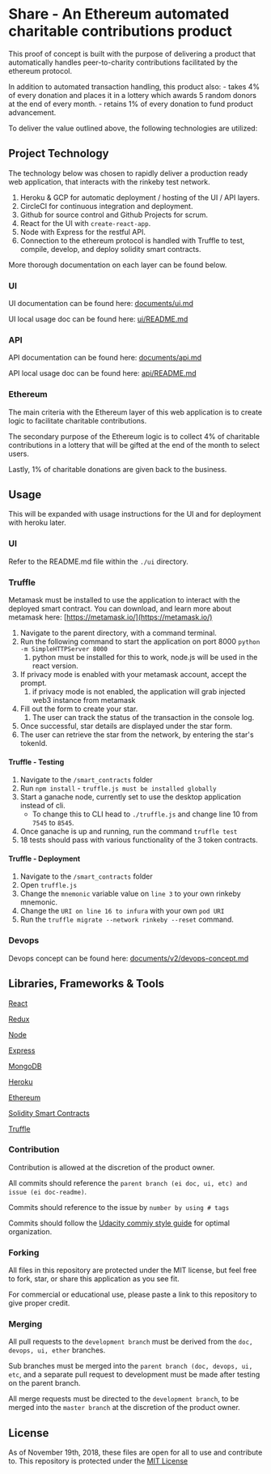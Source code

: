 # Share - An Ethereum automated charitable contributions product

This proof of concept is built with the purpose of delivering a product that automatically handles peer-to-charity contributions facilitated by the ethereum protocol.

In addition to automated transaction handling, this product also:
    - takes 4% of every donation and places it in a lottery which awards 5 random donors at the end of every month.
    - retains 1% of every donation to fund product advancement. 

To deliver the value outlined above, the following technologies are utilized:

## Project Technology

The technology below was chosen to rapidly deliver a production ready web application, that interacts with the rinkeby test network.

1) Heroku & GCP for automatic deployment / hosting of the UI / API layers.
2) CircleCI for continuous integration and deployment.
2) Github for source control and Github Projects for scrum.
2) React for the UI with `create-react-app`.
3) Node with Express for the restful API.
5) Connection to the ethereum protocol is handled with Truffle to test, compile, develop, and deploy solidity smart contracts.

More thorough documentation on each layer can be found below.

### UI

UI documentation can be found here: [documents/ui.md](documents/ui.md)

UI local usage doc can be found here: [ui/README.md](ui/README.md)

### API 

API documentation can be found here: [documents/api.md](documents/api.md)

API local usage doc can be found here: [api/README.md](api/README.md)

### Ethereum

The main criteria with the Ethereum layer of this web application is to create logic to facilitate charitable contributions.

The secondary purpose of the Ethereum logic is to collect 4% of charitable contributions in a lottery that will be gifted at the end of the month to select users.

Lastly, 1% of charitable donations are given back to the business.

## Usage

This will be expanded with usage instructions for the UI and for deployment with heroku later.

### UI

Refer to the README.md file within the `./ui` directory.

### Truffle

Metamask must be installed to use the application to interact with the deployed smart contract. 
You can download, and learn more about metamask here: [https://metamask.io/](https://metamask.io/)

1) Navigate to the parent directory, with a command terminal.
2) Run the following command to start the application on port 8000 `python -m SimpleHTTPServer 8000`
    1) python must be installed for this to work, node.js will be used in the react version.
3) If privacy mode is enabled with your metamask account, accept the prompt.
    1) if privacy mode is not enabled, the application will grab injected web3 instance from metamask
4) Fill out the form to create your star.
    1) The user can track the status of the transaction in the console log.
5) Once successful, star details are displayed under the star form.
6) The user can retrieve the star from the network, by entering the star's tokenId.

#### Truffle - Testing

1) Navigate to the `/smart_contracts` folder
1) Run `npm install` - `truffle.js must be installed globally`
2) Start a ganache node, currently set to use the desktop application instead of cli.
    - To change this to CLI head to `./truffle.js` and change line 10 from `7545` to `8545`.
3) Once ganache is up and running, run the command `truffle test`
4) 18 tests should pass with various functionality of the 3 token contracts. 

#### Truffle -  Deployment

1) Navigate to the `/smart_contracts` folder
2) Open `truffle.js`
3) Change the `mnemonic` variable value on `line 3` to your own rinkeby mnemonic.
4) Change the `URI on line 16 to infura` with your own `pod URI`
5) Run the `truffle migrate --network rinkeby --reset` command.


### Devops

Devops concept can be found here: [documents/v2/devops-concept.md](documents/v2/devops-concept.md)

## Libraries, Frameworks & Tools

[React](https://reactjs.org/)

[Redux](https://redux.js.org/)

[Node](https://nodejs.org/en/)

[Express](https://expressjs.com/)

[MongoDB](https://www.mongodb.com/)

[Heroku](https://www.heroku.com/)

[Ethereum](https://www.ethereum.org/)

[Solidity Smart Contracts](https://github.com/ethereum/solidity)

[Truffle](https://truffleframework.com/)

### Contribution

Contribution is allowed at the discretion of the product owner.

All commits should reference the `parent branch (ei doc, ui, etc) and issue (ei doc-readme)`.

Commits should reference to the issue by `number by using # tags`

Commits should follow the [Udacity commiy style guide](https://udacity.github.io/git-styleguide/) for optimal organization.

### Forking

All files in this repository are protected under the MIT license, but feel free to fork, star, or share this application as you see fit.

For commercial or educational use, please paste a link to this repository to give proper credit.

### Merging

All pull requests to the `development branch` must be derived from the `doc, devops, ui, ether` branches.

Sub branches must be merged into the `parent branch (doc, devops, ui, etc`, and a separate pull request to development must be made after testing on the parent branch.

All merge requests must be directed to the `development branch`, to be merged into the `master branch` at the discretion of the product owner.

## License

As of November 19th, 2018, these files are open for all to use and contribute to. This repository is protected under the [MIT License](http://choosealicense.com/licenses/)